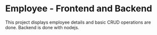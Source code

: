 # Employee - Frontend and Backend
This project displays employee details and basic CRUD operations are done.
Backend is done with nodejs.
